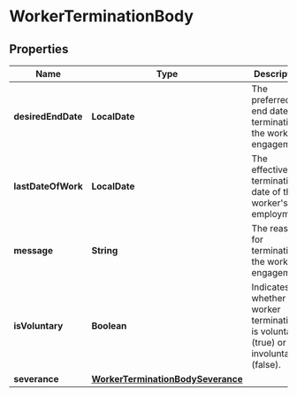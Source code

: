 

# WorkerTerminationBody


## Properties

| Name | Type | Description | Notes |
|------------ | ------------- | ------------- | -------------|
|**desiredEndDate** | **LocalDate** | The preferred end date for terminating the worker&#39;s engagement. |  |
|**lastDateOfWork** | **LocalDate** | The effective termination date of the worker&#39;s employment. |  |
|**message** | **String** | The reason for terminating the worker&#39;s engagement. |  |
|**isVoluntary** | **Boolean** | Indicates whether the worker termination is voluntary (true) or involuntary (false). |  |
|**severance** | [**WorkerTerminationBodySeverance**](WorkerTerminationBodySeverance.md) |  |  |



